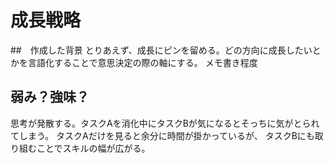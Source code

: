 # 成長戦略

##　作成した背景
とりあえず、成長にピンを留める。どの方向に成長したいとかを言語化することで意思決定の際の軸にする。
メモ書き程度

## 弱み？強味？
思考が発散する。タスクAを消化中にタスクBが気になるとそっちに気がとられてしまう。
タスクAだけを見ると余分に時間が掛かっているが、
タスクBにも取り組むことでスキルの幅が広がる。

